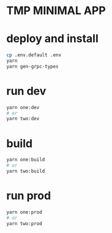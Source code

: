 # TMP MINIMAL APP

# deploy and install

```sh
cp .env.default .env
yarn
yarn gen-grpc-types
```

# run dev

```sh
yarn one:dev
# or
yarn two:dev
```

# build

```sh
yarn one:build
# or
yarn two:build
```

# run prod

```sh
yarn one:prod
# or
yarn two:prod
```

